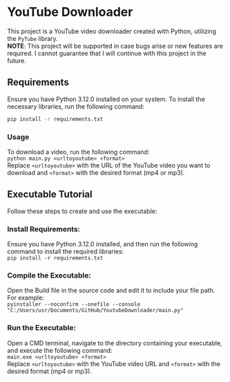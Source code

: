 # YouTube Downloader
This project is a YouTube video downloader created with Python, utilizing the `PyTube` library.  
**NOTE**: This project will be supported in case bugs arise or new features are required. I cannot guarantee that I will continue with this project in the future.

## Requirements
Ensure you have Python 3.12.0 installed on your system. To install the necessary libraries, run the following command:    

```bash
pip install -r requirements.txt
```  
### Usage
To download a video, run the following command:  
`python main.py <urltoyoutube> <format>`  
Replace `<urltoyoutube>` with the URL of the YouTube video you want to download and `<format>` with the desired format (mp4 or mp3).  

## Executable Tutorial
Follow these steps to create and use the executable:  

### Install Requirements:
Ensure you have Python 3.12.0 installed, and then run the following command to install the required libraries:  
`pip install -r requirements.txt`  

### Compile the Executable:
Open the Build file in the source code and edit it to include your file path. For example:  
```pyinstaller --noconfirm --onefile --console "C:/Users/usr/Documents/GitHub/YoutubeDownloader/main.py"```  
### Run the Executable:
Open a CMD terminal, navigate to the directory containing your executable, and execute the following command:  
`main.exe <urltoyoutube> <format>`  
Replace `<urltoyoutube>` with the YouTube video URL and `<format>` with the desired format (mp4 or mp3).  
